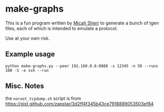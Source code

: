 # make-graphs

This is a fun program written by [Micah Sherr](mailto:msherr@cs.georgetown.edu) to generate a bunch of tgen
files, each of which is intended to emulate a protocol.

Use at your own risk.

## Example usage

`python make-graphs.py --peer 192.168.0.6:8888 -s 12345 -n 50 --runs 100 -S -e ssh --run`




## Misc. Notes

the `noroot_tcpdump.sh` script is from https://gist.github.com/zapstar/3d2ff4f345b43ce7918889053503ef84